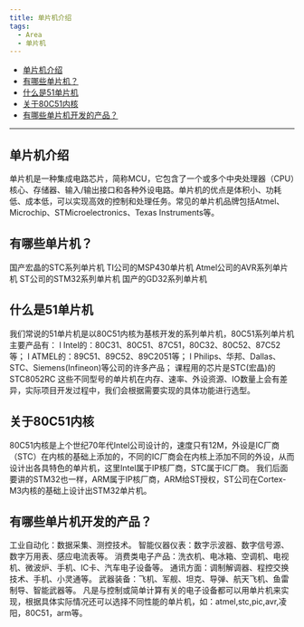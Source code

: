 ```yaml
---
title: 单片机介绍
tags:
  - Area
  - 单片机
---
```


- [单片机介绍](#单片机介绍)
- [有哪些单片机？](#有哪些单片机)
- [什么是51单片机](#什么是51单片机)
- [关于80C51内核](#关于80c51内核)
- [有哪些单片机开发的产品？](#有哪些单片机开发的产品)

---

## 单片机介绍

单片机是一种集成电路芯片，简称MCU，它包含了一个或多个中央处理器（CPU）核心、存储器、输入/输出接口和各种外设电路。单片机的优点是体积小、功耗低、成本低，可以实现高效的控制和处理任务。常见的单片机品牌包括Atmel、Microchip、STMicroelectronics、Texas Instruments等。

## 有哪些单片机？

国产宏晶的STC系列单片机
TI公司的MSP430单片机
Atmel公司的AVR系列单片机
ST公司的STM32系列单片机
国产的GD32系列单片机

## 什么是51单片机

我们常说的51单片机是以80C51内核为基核开发的系列单片机，80C51系列单片机主要产品有：
l Intel的：80C31、80C51、87C51，80C32、80C52、87C52等；
l ATMEL的：89C51、89C52、89C2051等；
l Philips、华邦、Dallas、STC、Siemens(Infineon)等公司的许多产品；
课程用的芯片是STC(宏晶)的STC8052RC
这些不同型号的单片机在内存、速率、外设资源、IO数量上会有差异，实际项目开发过程中，我们会根据需要实现的具体功能进行选型。

## 关于80C51内核

80C51内核是上个世纪70年代Intel公司设计的，速度只有12M，外设是IC厂商（STC）在内核的基础上添加的，不同的IC厂商会在内核上添加不同的外设，从而设计出各具特色的单片机，这里Intel属于IP核厂商，STC属于IC厂商。
我们后面要讲的STM32也一样，ARM属于IP核厂商，ARM给ST授权，ST公司在Cortex-M3内核的基础上设计出STM32单片机。

## 有哪些单片机开发的产品？
工业自动化：数据采集、测控技术。
智能仪器仪表：数字示波器、数字信号源、数字万用表、感应电流表等。
消费类电子产品：洗衣机、电冰箱、空调机、电视机、微波炉、手机、IC卡、汽车电子设备等。
通讯方面：调制解调器、程控交换技术、手机、小灵通等。
武器装备：飞机、军舰、坦克、导弹、航天飞机、鱼雷制导、智能武器等。
凡是与控制或简单计算有关的电子设备都可以用单片机来实现，根据具体实际情况还可以选择不同性能的单片机，如：atmel,stc,pic,avr,凌阳，80C51，arm等。
